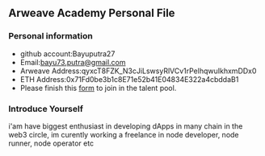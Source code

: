 ## Arweave Academy Personal File

### Personal information

- github account:Bayuputra27
- Email:bayu73.putra@gmail.com
- Arweave Address:qyxcT8FZK_N3cJiLswsyRlVCv1rPelhqwuIkhxmDDx0
- ETH Address:0x71Fd0be3b1c8E71e52b41E04834E322a4cbddaB1
- Please finish this [form](https://docs.google.com/forms/d/e/1FAIpQLSfWA5fIIcBgmRppm3jNz5vmf9Mai_QMVil-2pO4r7YKn_Zhtw/viewform?usp=sf_link) to join in the talent pool.

### Introduce Yourself
i'am have biggest enthusiast in developing dApps in many chain in the web3 circle, im curently working a freelance in node developer, node runner, node operator etc